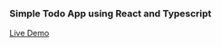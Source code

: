 ### Simple Todo App using React and Typescript
[Live Demo](https://simple-todo-app-react-typescript.netlifyapp.com)
